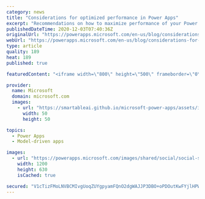 ```yaml
---
category: news
title: "Considerations for optimized performance in Power Apps"
excerpt: "Recommendations on how to maximize performance of your Power Apps "
publishedDateTime: 2020-12-03T07:40:36Z
originalUrl: "https://powerapps.microsoft.com/en-us/blog/considerations-for-optimized-performance-in-power-apps/"
webUrl: "https://powerapps.microsoft.com/en-us/blog/considerations-for-optimized-performance-in-power-apps/"
type: article
quality: 189
heat: 189
published: true

featuredContent: "<iframe width=\"800\" height=\"500\" frameborder=\"0\" src=\"https://www.youtube.com/embed/jcKoqC9Vfmo\" allow=\"accelerometer; autoplay; encrypted-media; gyroscope; picture-in-picture\" allowfullscreen></iframe>"

provider:
  name: Microsoft
  domain: microsoft.com
  images:
    - url: "https://smartableai.github.io/microsoft-power-apps/assets/images/organizations/microsoft.com-50x50.jpg"
      width: 50
      height: 50

topics:
  - Power Apps
  - Model-driven apps

images:
  - url: "https://powerapps.microsoft.com/images/shared/social/social-share-post-ignite.png"
    width: 1200
    height: 630
    isCached: true

secured: "V1cTizFMoLNVBCMIvgUoqZUYgpyamFQnO2dgWAJJP3DBO+oPDOutKwFYjlHPWMIcZamkDSCojdot6sV+5oxBtwaVrR6KrO7k+RgZUaa2V8jQ/gBI39V/PtBHwIZ19BVLMkjU/7w2PTFFt2E6RwKDCFurmNC7MCUpYOpPogHbkwaLoCn9Le5MPmJcxfqmvWib4NyXAOUI0xSpfOQ2GGmo73r/AbRABGA+934mXOdvsg0Liu/HuXKftbxb4V8W75n88JwNwy6bcZ8wauWm94Mho8ZTdb0zilnugn50b1sAAXkAJPmBuBiznbkG7qDDwHpTS39Y31bQA+u4ikb6UAH7Ri3HcRuNEGXzoYf+fZU//FqmPPZGnA5qO9OMnKMNyUbYPLPt+KXyj1MV91glRxqT63UMgcwlmNEs2x6tfOFvokrE7E0nIEF5h4/KP8LDwLFauxrG9xqwoNXIRV2mbL8rTw==;UVSblq16l6jmrDT08KegcQ=="
---
```


